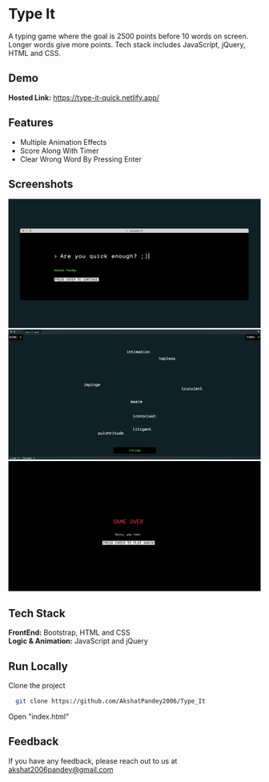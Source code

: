 
# Type It

A typing game where the goal is 2500 points before 10 words on screen. Longer words give more points. Tech stack includes JavaScript, jQuery, HTML and CSS.


## Demo

**Hosted Link:** https://type-it-quick.netlify.app/


## Features

- Multiple Animation Effects
- Score Along With Timer
- Clear Wrong Word By Pressing Enter


## Screenshots

![App Screenshot](./1.png)
![App Screenshot](./2.png)
![App Screenshot](./3.png)

## Tech Stack

**FrontEnd:** Bootstrap, HTML and CSS    
**Logic & Animation:** JavaScript and jQuery


## Run Locally

Clone the project

```bash
  git clone https://github.com/AkshatPandey2006/Type_It
```

Open "index.html"




## Feedback

If you have any feedback, please reach out to us at akshat2006pandey@gmail.com

